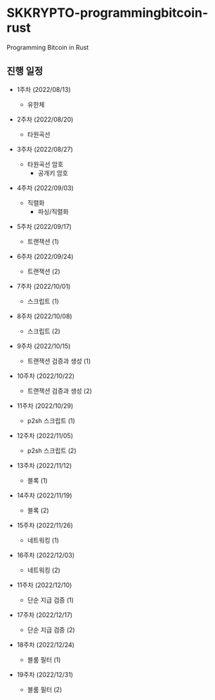 # SKKRYPTO-programmingbitcoin-rust

Programming Bitcoin in Rust


## 진행 일정

* 1주차 (2022/08/13)
  * 유한체
* 2주차 (2022/08/20)
  * 타원곡선
* 3주차 (2022/08/27)
  * 타원곡선 암호
    * 공개키 암호
* 4주차 (2022/09/03)
  * 직렬화
    * 파싱/직렬화

* 5주차 (2022/09/17)
  * 트랜잭션 (1)
* 6주차 (2022/09/24)
  * 트랜잭션 (2)
* 7주차 (2022/10/01)
  * 스크립트 (1)
* 8주차 (2022/10/08)
  * 스크립트 (2) 
* 9주차 (2022/10/15)
  * 트랜잭션 검증과 생성 (1)
* 10주차 (2022/10/22)
  * 트랜잭션 검증과 생성 (2)
* 11주차 (2022/10/29)
  * p2sh 스크립트 (1)
* 12주차 (2022/11/05)
  * p2sh 스크립트 (2)
  
* 13주차 (2022/11/12)
  * 블록 (1)
* 14주차 (2022/11/19)
  * 블록 (2)
* 15주차 (2022/11/26)
  * 네트워킹 (1)
* 16주차 (2022/12/03)
  * 네트워킹 (2)
* 11주차 (2022/12/10)
  * 단순 지급 검증 (1)
* 17주차 (2022/12/17)
  * 단순 지급 검증 (2)
* 18주차 (2022/12/24)
  * 블룸 필터 (1)
* 19주차 (2022/12/31)
  * 블룸 필터 (2)

